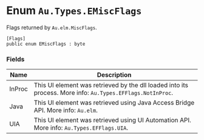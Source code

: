 # Enum `Au.Types.EMiscFlags`

Flags returned by `Au.elm.MiscFlags`.

```
[Flags]
public enum EMiscFlags : byte
```

### Fields

| Name | Description |
| --- | --- |
| InProc | This UI element was retrieved by the dll loaded into its process. More info: `Au.Types.EFFlags.NotInProc`. |
| Java | This UI element was retrieved using Java Access Bridge API. More info: `Au.elm`. |
| UIA | This UI element was retrieved using UI Automation API. More info: `Au.Types.EFFlags.UIA`. |